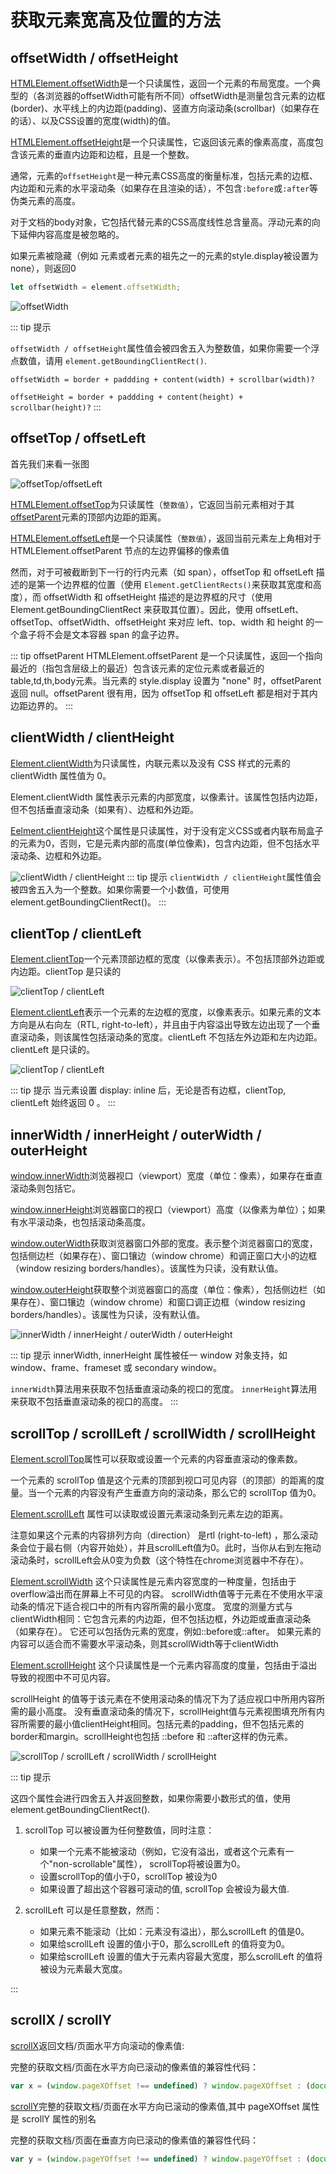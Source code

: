 # 获取元素宽高及位置的方法

## offsetWidth / offsetHeight

[HTMLElement.offsetWidth](https://developer.mozilla.org/zh-CN/docs/Web/API/HTMLElement/offsetWidth)是一个只读属性，返回一个元素的布局宽度。一个典型的（各浏览器的offsetWidth可能有所不同）offsetWidth是测量包含元素的边框(border)、水平线上的内边距(padding)、竖直方向滚动条(scrollbar)（如果存在的话）、以及CSS设置的宽度(width)的值。

[HTMLElement.offsetHeight](https://developer.mozilla.org/zh-CN/docs/Web/API/HTMLElement/offsetHeight)是一个只读属性，它返回该元素的像素高度，高度包含该元素的垂直内边距和边框，且是一个整数。

通常，元素的`offsetHeight`是一种元素CSS高度的衡量标准，包括元素的边框、内边距和元素的水平滚动条（如果存在且渲染的话），不包含`:before`或`:after`等伪类元素的高度。

对于文档的body对象，它包括代替元素的CSS高度线性总含量高。浮动元素的向下延伸内容高度是被忽略的。

如果元素被隐藏（例如 元素或者元素的祖先之一的元素的style.display被设置为none），则返回0

``` js
let offsetWidth = element.offsetWidth;
```

![offsetWidth](../images/allPosition/1.png)

::: tip 提示

`offsetWidth / offsetHeight`属性值会被四舍五入为整数值，如果你需要一个浮点数值，请用 `element.getBoundingClientRect()`.

`offsetWidth = border + paddding + content(width) + scrollbar(width)?`

`offsetHeight = border + paddding + content(height) + scrollbar(height)?`
:::

## offsetTop / offsetLeft

首先我们来看一张图

![offsetTop/offsetLeft](../images/allPosition/2.png)

[HTMLElement.offsetTop](https://developer.mozilla.org/zh-CN/docs/Web/API/HTMLElement/offsetParent)为只读属性（`整数值`），它返回当前元素相对于其[offsetParent](https://developer.mozilla.org/zh-CN/docs/Web/API/HTMLElement/offsetParent)元素的顶部内边距的距离。

[HTMLElement.offsetLeft](https://developer.mozilla.org/zh-CN/docs/Web/API/HTMLElement/offsetLeft)是一个只读属性（`整数值`），返回当前元素左上角相对于  HTMLElement.offsetParent 节点的左边界偏移的像素值

然而，对于可被截断到下一行的行内元素（如 span），offsetTop 和 offsetLeft 描述的是第一个边界框的位置（使用 `Element.getClientRects()`来获取其宽度和高度），而 offsetWidth 和 offsetHeight 描述的是边界框的尺寸（使用 Element.getBoundingClientRect 来获取其位置）。因此，使用 offsetLeft、offsetTop、offsetWidth、offsetHeight 来对应 left、top、width 和 height 的一个盒子将不会是文本容器 span 的盒子边界。

::: tip offsetParent
HTMLElement.offsetParent 是一个只读属性，返回一个指向最近的（指包含层级上的最近）包含该元素的定位元素或者最近的 table,td,th,body元素。当元素的 style.display 设置为 "none" 时，offsetParent 返回 null。offsetParent 很有用，因为 offsetTop 和 offsetLeft 都是相对于其内边距边界的。
:::

## clientWidth / clientHeight

[Element.clientWidth](https://developer.mozilla.org/zh-CN/docs/Web/API/Element/clientWidth)为只读属性，内联元素以及没有 CSS 样式的元素的 clientWidth 属性值为 0。

Element.clientWidth 属性表示元素的内部宽度，以像素计。该属性包括内边距，但不包括垂直滚动条（如果有）、边框和外边距。

[Eelment.clientHeight](https://developer.mozilla.org/zh-CN/docs/Web/API/Element/clientHeight)这个属性是只读属性，对于没有定义CSS或者内联布局盒子的元素为0，否则，它是元素内部的高度(单位像素)，包含内边距，但不包括水平滚动条、边框和外边距。

![clientWidth / clientHeight](../images/allPosition/3.png)
::: tip 提示
`clientWidth / clientHeight`属性值会被四舍五入为一个整数。如果你需要一个小数值，可使用 element.getBoundingClientRect()。
:::

## clientTop / clientLeft

[Element.clientTop](https://developer.mozilla.org/zh-CN/docs/Web/API/Element/clientTop)一个元素顶部边框的宽度（以像素表示）。不包括顶部外边距或内边距。clientTop 是只读的

![clientTop / clientLeft](../images/allPosition/4.png)

[Element.clientLeft](https://developer.mozilla.org/zh-CN/docs/Web/API/Element/clientLeft)表示一个元素的左边框的宽度，以像素表示。如果元素的文本方向是从右向左（RTL, right-to-left），并且由于内容溢出导致左边出现了一个垂直滚动条，则该属性包括滚动条的宽度。clientLeft 不包括左外边距和左内边距。clientLeft 是只读的。

![clientTop / clientLeft](../images/allPosition/5.png)

::: tip 提示
当元素设置 display: inline 后，无论是否有边框，clientTop, clientLeft 始终返回 0 。
:::

## innerWidth / innerHeight / outerWidth / outerHeight

[window.innerWidth](https://developer.mozilla.org/zh-CN/docs/Web/API/Window/innerWidth)浏览器视口（viewport）宽度（单位：像素），如果存在垂直滚动条则包括它。

[window.innerHeight](https://developer.mozilla.org/zh-CN/docs/Web/API/Window/innerHeight)浏览器窗口的视口（viewport）高度（以像素为单位）；如果有水平滚动条，也包括滚动条高度。

[window.outerWidth](https://developer.mozilla.org/zh-CN/docs/Web/API/Window/outerWidth)获取浏览器窗口外部的宽度。表示整个浏览器窗口的宽度，包括侧边栏（如果存在）、窗口镶边（window chrome）和调正窗口大小的边框（window resizing borders/handles）。该属性为只读，没有默认值。

[window.outerHeight](https://developer.mozilla.org/zh-CN/docs/Web/API/Window/outerHeight)获取整个浏览器窗口的高度（单位：像素），包括侧边栏（如果存在）、窗口镶边（window chrome）和窗口调正边框（window resizing borders/handles）。该属性为只读，没有默认值。

![innerWidth / innerHeight / outerWidth / outerHeight](../images/allPosition/6.png)

::: tip 提示
innerWidth, innerHeight 属性被任一 window 对象支持，如 window、frame、frameset 或 secondary window。

`innerWidth`算法用来获取不包括垂直滚动条的视口的宽度。
`innerHeight`算法用来获取不包括垂直滚动条的视口的高度。
:::

## scrollTop / scrollLeft / scrollWidth / scrollHeight

[Element.scrollTop](https://developer.mozilla.org/zh-CN/docs/Web/API/Element/scrollTop)属性可以获取或设置一个元素的内容垂直滚动的像素数。

一个元素的 scrollTop 值是这个元素的顶部到视口可见内容（的顶部）的距离的度量。当一个元素的内容没有产生垂直方向的滚动条，那么它的 scrollTop 值为0。

[Element.scrollLeft](https://developer.mozilla.org/zh-CN/docs/Web/API/Element/scrollLeft) 属性可以读取或设置元素滚动条到元素左边的距离。

注意如果这个元素的内容排列方向（direction） 是rtl (right-to-left) ，那么滚动条会位于最右侧（内容开始处），并且scrollLeft值为0。此时，当你从右到左拖动滚动条时，scrollLeft会从0变为负数（这个特性在chrome浏览器中不存在）。

[Element.scrollWidth](https://developer.mozilla.org/zh-CN/docs/Web/API/Element/scrollWidth) 这个只读属性是元素内容宽度的一种度量，包括由于overflow溢出而在屏幕上不可见的内容。
scrollWidth值等于元素在不使用水平滚动条的情况下适合视口中的所有内容所需的最小宽度。 宽度的测量方式与clientWidth相同：它包含元素的内边距，但不包括边框，外边距或垂直滚动条（如果存在）。 它还可以包括伪元素的宽度，例如::before或::after。 如果元素的内容可以适合而不需要水平滚动条，则其scrollWidth等于clientWidth

[Element.scrollHeight](https://developer.mozilla.org/zh-CN/docs/Web/API/Element/scrollHeight) 这个只读属性是一个元素内容高度的度量，包括由于溢出导致的视图中不可见内容。

scrollHeight 的值等于该元素在不使用滚动条的情况下为了适应视口中所用内容所需的最小高度。 没有垂直滚动条的情况下，scrollHeight值与元素视图填充所有内容所需要的最小值clientHeight相同。包括元素的padding，但不包括元素的border和margin。scrollHeight也包括 ::before 和 ::after这样的伪元素。

![scrollTop / scrollLeft / scrollWidth / scrollHeight](../images/allPosition/7.png)

::: tip 提示

这四个属性会进行四舍五入并返回整数，如果你需要小数形式的值，使用element.getBoundingClientRect().

1. scrollTop 可以被设置为任何整数值，同时注意：

    - 如果一个元素不能被滚动（例如，它没有溢出，或者这个元素有一个"non-scrollable"属性）， scrollTop将被设置为0。
    - 设置scrollTop的值小于0，scrollTop 被设为0
    - 如果设置了超出这个容器可滚动的值, scrollTop 会被设为最大值.

2. scrollLeft 可以是任意整数，然而：

    - 如果元素不能滚动（比如：元素没有溢出），那么scrollLeft 的值是0。
    - 如果给scrollLeft 设置的值小于0，那么scrollLeft 的值将变为0。
    - 如果给scrollLeft 设置的值大于元素内容最大宽度，那么scrollLeft 的值将被设为元素最大宽度。

:::

## scrollX / scrollY

[scrollX](https://developer.mozilla.org/zh-CN/docs/Web/API/Window/scrollX)返回文档/页面水平方向滚动的像素值:

完整的获取文档/页面在水平方向已滚动的像素值的兼容性代码：

``` js
var x = (window.pageXOffset !== undefined) ? window.pageXOffset : (document.documentElement || document.body.parentNode || document.body).scrollLeft;
```

[scrollY](https://developer.mozilla.org/zh-CN/docs/Web/API/Window/scrollY)完整的获取文档/页面在水平方向已滚动的像素值,其中 pageXOffset 属性是 scrollY 属性的别名

完整的获取文档/页面在垂直方向已滚动的像素值的兼容性代码：

``` js
var y = (window.pageYOffset !== undefined) ? window.pageYOffset : (document.documentElement || document.body.parentNode || document.body).scrollTop;

```
